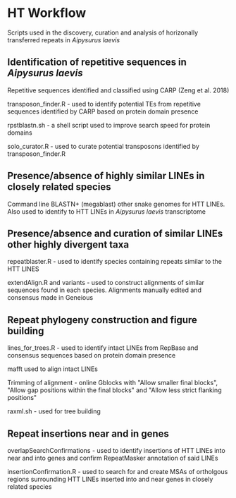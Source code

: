 # HT Workflow
Scripts used in the discovery, curation and analysis of horizonally transferred repeats in _Aipysurus laevis_

## Identification of repetitive sequences in _Aipysurus laevis_
Repetitive sequences identified and classified using CARP (Zeng et al. 2018)

transposon_finder.R - used to identify potential TEs from repetitive sequences identified by CARP based on protein domain presence

rpstblastn.sh - a shell script used to improve search speed for protein domains 

solo_curator.R - used to curate potential transposons identified by transposon_finder.R

## Presence/absence of highly similar LINEs in closely related species
Command line BLASTN+ (megablast) other snake genomes for HTT LINEs. Also used to identify to HTT LINEs in _Aipysurus laevis_ transcriptome

## Presence/absence and curation of similar LINEs other highly divergent taxa

repeatblaster.R - used to identify species containing repeats similar to the HTT LINES

extendAlign.R and variants - used to construct alignments of similar sequences found in each species. Alignments manually edited and consensus made in Geneious

## Repeat phylogeny construction and figure building 
lines_for_trees.R - used to identify intact LINEs from RepBase and consensus sequences based on protein domain presence

mafft used to align intact LINEs

Trimming of alignment - online Gblocks with "Allow smaller final blocks", "Allow gap positions within the final blocks" and "Allow less strict flanking positions"

raxml.sh - used for tree building

## Repeat insertions near and in genes
overlapSearchConfirmations - used to identify insertions of HTT LINEs into near and into genes and confirm RepeatMasker annotation of said LINEs

insertionConfirmation.R - used to search for and create MSAs of ortholgous regions surrounding HTT LINEs inserted into and near genes in closely related species

